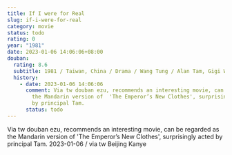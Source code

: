 ```yaml
---
title: If I were for Real
slug: if-i-were-for-real
category: movie
status: todo
rating: 0
year: "1981"
date: 2023-01-06 14:06:06+08:00
douban:
  rating: 8.6
  subtitle: 1981 / Taiwan, China / Drama / Wang Tung / Alan Tam, Gigi Wu
  history:
    - date: 2023-01-06 14:06:06
      comment: Via tw douban ezu, recommends an interesting movie, can be regarded as
        the Mandarin version of  'The Emperor’s New Clothes', surprisingly acted
        by principal Tam.
      status: todo
---
```


Via tw douban ezu, recommends an interesting movie, can be regarded as the Mandarin version of 'The Emperor’s New Clothes', surprisingly acted by principal Tam. 2023-01-06 / via tw Beijing Kanye
